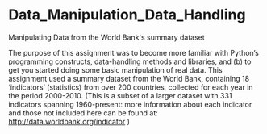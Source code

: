 # Data_Manipulation_Data_Handling
Manipulating Data from the World Bank's summary dataset



The purpose of this assignment was to become more familiar with Python’s
programming constructs, data-handling methods and libraries, and (b) to get you started doing
some basic manipulation of real data.
This assignment used a summary dataset from the World Bank, containing 18 ‘indicators’
(statistics) from over 200 countries, collected for each year in the period 2000-2010. (This is a
subset of a larger dataset with 331 indicators spanning 1960-present: more information about
each indicator and those not included here can be found at: http://data.worldbank.org/indicator )

